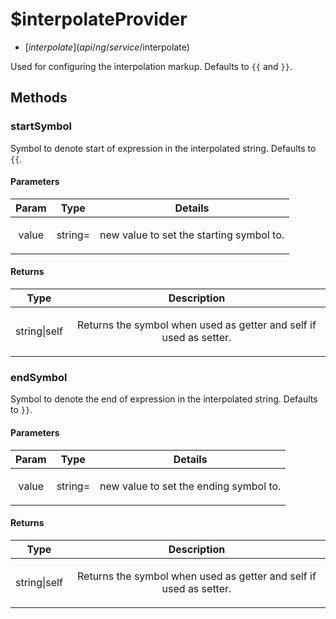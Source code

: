 



# $interpolateProvider


* [$interpolate](api/ng/service/$interpolate)








Used for configuring the interpolation markup. Defaults to `{{` and `}}`.







  




## Methods
### startSymbol
Symbol to denote start of expression in the interpolated string. Defaults to `{{`.


#### Parameters

| Param | Type | Details |
| :--: | :--: | :--: |
| value | string= | <p>new value to set the starting symbol to.</p>  |




#### Returns</h4>

| Type | Description |
| :--: | :--: |
| string&#124;self | <p>Returns the symbol when used as getter and self if used as setter.</p>  |




### endSymbol
Symbol to denote the end of expression in the interpolated string. Defaults to `}}`.


#### Parameters

| Param | Type | Details |
| :--: | :--: | :--: |
| value | string= | <p>new value to set the ending symbol to.</p>  |




#### Returns</h4>

| Type | Description |
| :--: | :--: |
| string&#124;self | <p>Returns the symbol when used as getter and self if used as setter.</p>  |










